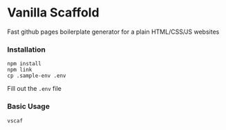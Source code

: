 # Vanilla Scaffold

Fast github pages boilerplate generator for a plain HTML/CSS/JS websites

### Installation

```
npm install
npm link
cp .sample-env .env
```

Fill out the `.env` file

### Basic Usage

```
vscaf
```
